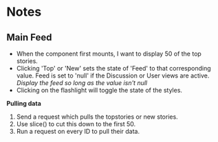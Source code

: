 # Notes

## Main Feed
* When the component first mounts, I want to display 50 of the top stories. 
* Clicking 'Top' or 'New' sets the state of 'Feed' to that corresponding value. Feed is set to 'null' if the Discussion or User views are active. *Display the feed so long as the value isn't null*
* Clicking on the flashlight will toggle the state of the styles. 

**Pulling data**
1. Send a request which pulls the topstories or new stories. 
2. Use slice() to cut this down to the first 50. 
3. Run a request on every ID to pull their data. 